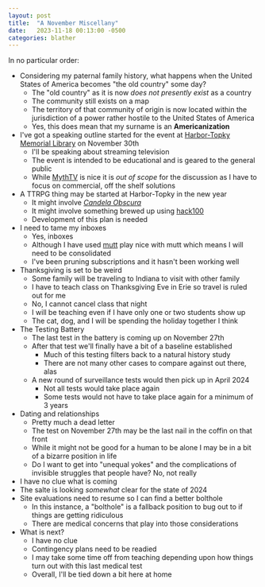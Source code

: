 ```yaml
---
layout: post
title:  "A November Miscellany"
date:   2023-11-18 00:13:00 -0500
categories: blather
---
```

In no particular order:

+ Considering my paternal family history, what happens when the United States of America becomes "the old country" some day?
  + The "old country" as it is now *does not presently exist* as a country
  + The community still exists on a map
  + The territory of that community of origin is now located within the jurisdiction of a power rather hostile to the United States of America
  + Yes, this does mean that my surname is an **Americanization**
+ I've got a speaking outline started for the event at [Harbor-Topky Memorial Library](https://www.harbortopky.lib.oh.us) on November 30th
  + I'll be speaking about streaming television
  + The event is intended to be educational and is geared to the general public
  + While [MythTV](https://www.mythtv.org) is nice it is *out of scope* for the discussion as I have to focus on commercial, off the shelf solutions
+ A TTRPG thing may be started at Harbor-Topky in the new year
  + It might involve [*Candela Obscura*](https://darringtonpress.com/candela/)
  + It might involve something brewed up using [hack100](https://hack100rpg.com)
  + Development of this plan is needed
+ I need to tame my inboxes
  + Yes, inboxes
  + Although I have used [mutt](https://en.wikipedia.org/wiki/Mutt_(email_client)) play nice with mutt which means I will need to be consolidated
  + I've been pruning subscriptions and it hasn't been working well
+ Thanksgiving is set to be weird
  + Some family will be traveling to Indiana to visit with other family
  + I have to teach class on Thanksgiving Eve in Erie so travel is ruled out for me
  + No, I cannot cancel class that night
  + I will be teaching even if I have only one or two students show up
  + The cat, dog, and I will be spending the holiday together I think
+ The Testing Battery
  + The last test in the battery is coming up on November 27th
  + After that test we'll finally have a bit of a baseline established
    + Much of this testing filters back to a natural history study
    + There are not many other cases to compare against out there, alas
  + A new round of surveillance tests would then pick up in April 2024
    + Not all tests would take place again
    + Some tests would not have to take place again for a minimum of 3 years
+ Dating and relationships
  + Pretty much a dead letter
  + The test on November 27th may be the last nail in the coffin on that front
  + While it might not be good for a human to be alone I may be in a bit of a bizarre position in life
  + Do I want to get into "unequal yokes" and the complications of invisible struggles that people have?  No, not really
+ I have no clue what is coming
+ The salte is looking *somewhat* clear for the state of 2024
+ Site evaluations need to resume so I can find a better bolthole
  + In this instance, a "bolthole" is a fallback position to bug out to if things are getting ridiculous
  + There are medical concerns that play into those considerations
+ What is next?
  + I have no clue
  + Contingency plans need to be readied
  + I may take some time off from teaching depending upon how things turn out with this last medical test
  + Overall, I'll be tied down a bit here at home
